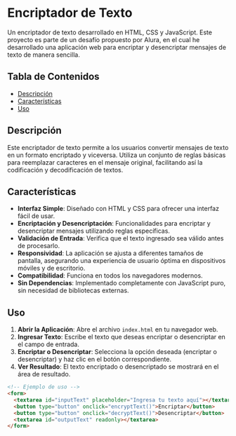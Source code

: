 # Encriptador de Texto

Un encriptador de texto desarrollado en HTML, CSS y JavaScript. Este proyecto es parte de un desafío propuesto por Alura, en el cual he desarrollado una aplicación web para encriptar y desencriptar mensajes de texto de manera sencilla.

## Tabla de Contenidos

- [Descripción](#descripción)
- [Características](#características)
- [Uso](#uso)

## Descripción

Este encriptador de texto permite a los usuarios convertir mensajes de texto en un formato encriptado y viceversa. Utiliza un conjunto de reglas básicas para reemplazar caracteres en el mensaje original, facilitando así la codificación y decodificación de textos.

## Características

- **Interfaz Simple**: Diseñado con HTML y CSS para ofrecer una interfaz fácil de usar.
- **Encriptación y Desencriptación**: Funcionalidades para encriptar y desencriptar mensajes utilizando reglas específicas.
- **Validación de Entrada**: Verifica que el texto ingresado sea válido antes de procesarlo.
- **Responsividad**: La aplicación se ajusta a diferentes tamaños de pantalla, asegurando una experiencia de usuario óptima en dispositivos móviles y de escritorio.
- **Compatibilidad**: Funciona en todos los navegadores modernos.
- **Sin Dependencias**: Implementado completamente con JavaScript puro, sin necesidad de bibliotecas externas.

## Uso

1. **Abrir la Aplicación**: Abre el archivo `index.html` en tu navegador web.
2. **Ingresar Texto**: Escribe el texto que deseas encriptar o desencriptar en el campo de entrada.
3. **Encriptar o Desencriptar**: Selecciona la opción deseada (encriptar o desencriptar) y haz clic en el botón correspondiente.
4. **Ver Resultado**: El texto encriptado o desencriptado se mostrará en el área de resultado.

```html
<!-- Ejemplo de uso -->
<form>
  <textarea id="inputText" placeholder="Ingresa tu texto aquí"></textarea>
  <button type="button" onclick="encryptText()">Encriptar</button>
  <button type="button" onclick="decryptText()">Desencriptar</button>
  <textarea id="outputText" readonly></textarea>
</form>
